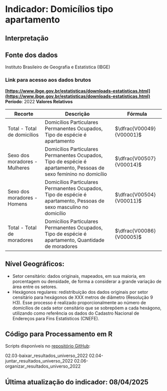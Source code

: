 # Indicador: Domicílios tipo apartamento

## Interpretação


## Fonte dos dados
Instituto Brasileiro de Geografia e Estatística (IBGE)

### Link para acesso aos dados brutos
**[https://www.ibge.gov.br/estatisticas/downloads-estatisticas.html](https://www.ibge.gov.br/estatisticas/downloads-estatisticas.html)**
**Período**: 2022
**Valores Relativos**

|Recorte|Descrição  |Fórmula
|--|--|--|
|Total - Total de domicílios|Domicílios Particulares Permanentes Ocupados, Tipo de espécie é apartamento|$\dfrac{V00049}{V00001}$|
|Sexo dos moradores - Mulheres|Domicílios Particulares Permanentes Ocupados, Tipo de espécie é apartamento, Pessoas de sexo feminino no domicílio|$\dfrac{V00507}{V00014}$|
|Sexo dos moradores - Homens|Domicílios Particulares Permanentes Ocupados, Tipo de espécie é apartamento, Pessoas de sexo masculino no domicílio|$\dfrac{V00504}{V00011}$|
|Total - Total de moradores|Domicílios Particulares Permanentes Ocupados, Tipo de espécie é apartamento, Quantidade de moradores|$\dfrac{V00086}{V00005}$|


## Nível Geográficos:

 - Setor censitário: dados originais, mapeados, em sua maioria, em porcentagem ou densidade, de forma a considerar a grande variação de área entre os setores.
 - Hexágonos regulares: redistribuição dos dados originais por setor censitário para hexágonos de XXX metros de diâmetro (Resolução 9 H3). Esse processo é realizado proporcionalmente ao número de domicílios de cada setor censitário que se sobrepõem a cada hexágono, utilizando como referência os dados do Cadastro Nacional de Endereços para Fins Estatísticos (CNEFE).

## Código para Processamento em R
Scripts disponíveis no [repositório GitHub](https://github.com/cem-usp/georedus):

02.03-baixar_resultados_universo_2022
02.04-juntar_resultados_universo_2022
02.06-organizar_resultados_universo_2022

## Última atualização do indicador: 08/04/2025
